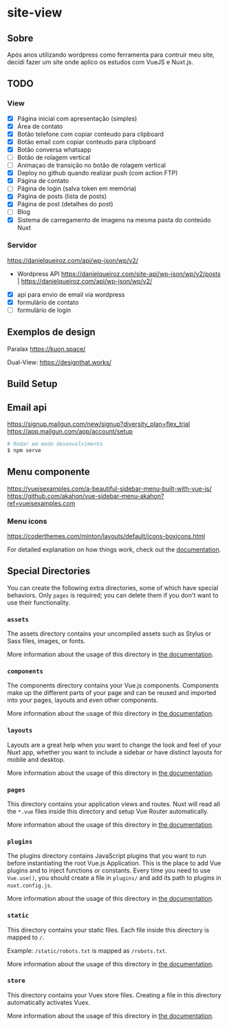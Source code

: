 # site-view

## Sobre

Após anos utilizando wordpress como ferramenta para contruir meu site, decidi fazer um site onde aplico os estudos com VueJS e Nuxt.js.

## TODO

### View

- [x] Página inicial com apresentação (simples)
- [x] Área de contato
- [x] Botão telefone com copiar conteudo para clipboard
- [x] Botão email com copiar conteudo para clipboard
- [x] Botão conversa whatsapp
- [ ] Botão de rolagem vertical
- [ ] Animaçao de transição no botão de rolagem vertical
- [x] Deploy no github quando realizar push (com action FTP)
- [x] Página de contato
- [ ] Página de login (salva token em memória)
- [x] Página de posts (lista de posts)
- [x] Página de post (detalhes do post)
- [ ] Blog
- [x] Sistema de carregamento de imagens na mesma pasta do conteúdo Nuxt

### Servidor

https://danielqueiroz.com/api/wp-json/wp/v2/

- Wordpress API https://danielqueiroz.com/site-api/wp-json/wp/v2/posts | https://danielqueiroz.com/api/wp-json/wp/v2/
- [x] api para envio de email via wordpress
- [x] formulário de contato
- [ ] formulário de login

## Exemplos de design

Paralax
https://kuon.space/

Dual-View:
https://designthat.works/

## Build Setup

## Email api

https://signup.mailgun.com/new/signup?diversity_plan=flex_trial
https://app.mailgun.com/app/account/setup

```bash
# Rodar em modo desenvolvimento
$ npm serve
```

## Menu componente

https://vuejsexamples.com/a-beautiful-sidebar-menu-built-with-vue-js/
https://github.com/akahon/vue-sidebar-menu-akahon?ref=vuejsexamples.com

### Menu icons

https://coderthemes.com/minton/layouts/default/icons-boxicons.html

For detailed explanation on how things work, check out the [documentation](https://nuxtjs.org).

## Special Directories

You can create the following extra directories, some of which have special behaviors. Only `pages` is required; you can delete them if you don't want to use their functionality.

### `assets`

The assets directory contains your uncompiled assets such as Stylus or Sass files, images, or fonts.

More information about the usage of this directory in [the documentation](https://nuxtjs.org/docs/2.x/directory-structure/assets).

### `components`

The components directory contains your Vue.js components. Components make up the different parts of your page and can be reused and imported into your pages, layouts and even other components.

More information about the usage of this directory in [the documentation](https://nuxtjs.org/docs/2.x/directory-structure/components).

### `layouts`

Layouts are a great help when you want to change the look and feel of your Nuxt app, whether you want to include a sidebar or have distinct layouts for mobile and desktop.

More information about the usage of this directory in [the documentation](https://nuxtjs.org/docs/2.x/directory-structure/layouts).

### `pages`

This directory contains your application views and routes. Nuxt will read all the `*.vue` files inside this directory and setup Vue Router automatically.

More information about the usage of this directory in [the documentation](https://nuxtjs.org/docs/2.x/get-started/routing).

### `plugins`

The plugins directory contains JavaScript plugins that you want to run before instantiating the root Vue.js Application. This is the place to add Vue plugins and to inject functions or constants. Every time you need to use `Vue.use()`, you should create a file in `plugins/` and add its path to plugins in `nuxt.config.js`.

More information about the usage of this directory in [the documentation](https://nuxtjs.org/docs/2.x/directory-structure/plugins).

### `static`

This directory contains your static files. Each file inside this directory is mapped to `/`.

Example: `/static/robots.txt` is mapped as `/robots.txt`.

More information about the usage of this directory in [the documentation](https://nuxtjs.org/docs/2.x/directory-structure/static).

### `store`

This directory contains your Vuex store files. Creating a file in this directory automatically activates Vuex.

More information about the usage of this directory in [the documentation](https://nuxtjs.org/docs/2.x/directory-structure/store).
